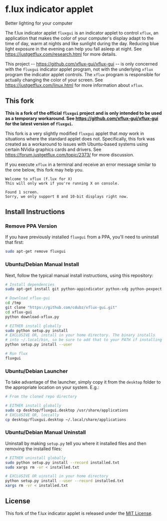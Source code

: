 f.lux indicator applet
======================
Better lighting for your computer

The f.lux indicator applet `fluxgui` is an indicator applet to control
`xflux`, an application that makes the color of your computer's
display adapt to the time of day, warm at nights and like sunlight
during the day. Reducing blue light exposure in the evening can help
you fall asleep at night. See https://justgetflux.com/research.html
for more details.

This project -- https://github.com/xflux-gui/xflux-gui -- is only
concerned with the `fluxgui` indicator applet program, not with the
underlying `xflux` program the indicator applet controls. The `xflux`
program is responsible for actually changing the color of your
screen. See https://justgetflux.com/linux.html for more information
about `xflux`.

This fork
---------
**This is a fork of the official `fluxgui` project and is only 
intended to be used as a temporary workaround. See 
https://github.com/xflux-gui/xflux-gui for the latest version of
`fluxgui`.**

This fork is a very slightly modified `fluxgui` applet that *may* work
in situations where the standard applet does not. Specifically, this 
fork was created as a workaround to issues with Ubuntu-based systems
using certain NVidia graphics cards and drivers. See 
https://forum.justgetflux.com/topic/2373/ for more discussion.

If you execute `xflux` in a terminal and receive an error message 
similar to the one below, this fork may help you.

```
Welcome to xflux (f.lux for X)
This will only work if you're running X on console.

Found 1 screen.
Sorry, we only support 8 and 10-bit displays right now.
```

Install Instructions
--------------------

### Remove PPA Version

If you have previously installed `fluxgui` from a PPA, you'll need to
uninstall that first:

```bash
sudo apt-get remove fluxgui
```

### Ubuntu/Debian Manual Install

Next, follow the typical manual install instructions, using this 
repository:

```bash
# Install dependencies
sudo apt-get install git python-appindicator python-xdg python-pexpect python-gconf python-gtk2 python-glade2 libxxf86vm1

# Download xflux-gui
cd /tmp
git clone "https://github.com/cdubz/xflux-gui.git"
cd xflux-gui
python download-xflux.py

# EITHER install globally
sudo python setup.py install
# EXCLUSIVE OR, install in your home directory. The binary installs
# into ~/.local/bin, so be sure to add that to your PATH if installing locally.
python setup.py install --user

# Run flux
fluxgui
```

### Ubuntu/Debian Launcher

To take advantage of the launcher, simply copy it from the `desktop`
folder to the appropriate location on your system. E.g.:

```bash
# From the cloned repo directory

# EITHER install globally
sudo cp desktop/fluxgui.desktop /usr/share/applications
# EXCLUSIVE OR, loccally
cp desktop/fluxgui.desktop ~/.local/share/applications
```

### Ubuntu/Debian Manual Uninstall

Uninstall by making `setup.py` tell you where it installed files and
then removing the installed files:

```bash
# EITHER uninstall globally
sudo python setup.py install --record installed.txt
sudo xargs rm -vr < installed.txt

# EXCLUSIVE OR uinstall in your home directory
python setup.py install --user --record installed.txt
xargs rm -vr < installed.txt
```

License
-------

This fork of the f.lux indicator applet is released under the 
[MIT License](https://github.com/cdubz/xflux-gui/blob/master/LICENSE).
